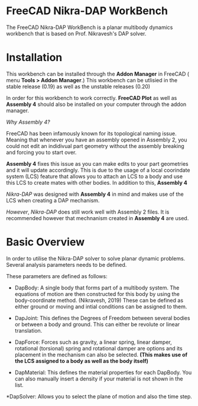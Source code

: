 # FreeCAD Nikra-DAP WorkBench

The FreeCAD Nikra-DAP WorkBench is a planar multibody dynamics workbench that is based on Prof. Nikravesh's DAP solver. 


# Installation

This workbench can be installed through the **Addon Manager** in FreeCAD ( menu **Tools > Addon Manager**.) This workbench can be utlisied in the stable release (0.19) as well as the unstable releases (0.20)

In order for this workbench to work correctly. **FreeCAD Plot** as well as **Assembly 4** should also be installed on your computer through the addon manager. 

*Why Assembly 4?* 

FreeCAD has been infamously known for its topological naming issue. Meaning that whenever you have an assembly opened in Assembly 2, you could not edit an indidivual part geometry without the assembly breaking and forcing you to start over.

**Assembly 4** fixes this issue as you can make edits to your part geometries and it will update accordingly. This is due to the usage of a local coorindate system (LCS) feature that allows you to attach an LCS to a body and use this LCS to create mates with other bodies. In addition to this, **Assembly 4**  

*Nikra-DAP* was designed with **Assembly 4** in mind and makes use of the LCS when creating a DAP mechanism. 

*However*, *Nikra-DAP* does still work well with Assembly 2 files. It is recommended however that mechnanism created in **Assembly 4** are used. 


# Basic Overview 

In order to utilise the Nikra-DAP solver to solve planar dynamic problems. Several analysis parameters needs to be defined. 

These parameters are defined as follows: 

* DapBody: A single body that forms part of a multibody system. The equations of motion are then constructed for this body by using the body-coordinate method. (Nikravesh, 2019) These can be defined as either ground or moving and intial conditions can be assigned to them.

* DapJoint: This defines the Degrees of Freedom between several bodies or between a body and ground. This can either be revolute or linear translation. 

* DapForce:  Forces such as gravity, a linear spring, linear damper, rotational (torsional) spring and rotational damper are options and its placement in the mechanism can also be selected. **(This makes use of the LCS assigned to a body as well as the body itself)** 

* DapMaterial: This defines the material properties for each DapBody. You can also manually insert a density if your material is not shown in the list. 

*DapSolver: Allows you to select the plane of motion and also the time step. 










